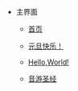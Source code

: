 -   主界面

    -   [首页](/)

    -   [元旦快乐！](元旦快乐.md)

    -   [Hello,World!](Hello_World)

    -   [音游圣经](音游圣经.md)